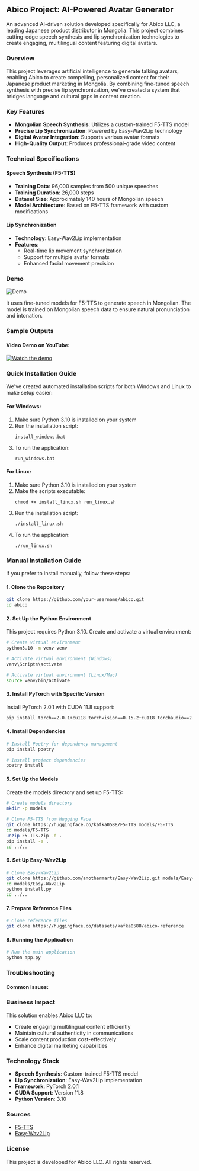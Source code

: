 ## Abico Project: AI-Powered Avatar Generator

An advanced AI-driven solution developed specifically for Abico LLC, a leading Japanese product distributor in Mongolia. This project combines cutting-edge speech synthesis and lip synchronization technologies to create engaging, multilingual content featuring digital avatars.

### Overview

This project leverages artificial intelligence to generate talking avatars, enabling Abico to create compelling, personalized content for their Japanese product marketing in Mongolia. By combining fine-tuned speech synthesis with precise lip synchronization, we've created a system that bridges language and cultural gaps in content creation.

### Key Features

- **Mongolian Speech Synthesis**: Utilizes a custom-trained F5-TTS model
- **Precise Lip Synchronization**: Powered by Easy-Wav2Lip technology
- **Digital Avatar Integration**: Supports various avatar formats
- **High-Quality Output**: Produces professional-grade video content

### Technical Specifications

#### Speech Synthesis (F5-TTS)
- **Training Data**: 96,000 samples from 500 unique speeches
- **Training Duration**: 26,000 steps
- **Dataset Size**: Approximately 140 hours of Mongolian speech
- **Model Architecture**: Based on F5-TTS framework with custom modifications

#### Lip Synchronization
- **Technology**: Easy-Wav2Lip implementation
- **Features**: 
  - Real-time lip movement synchronization
  - Support for multiple avatar formats
  - Enhanced facial movement precision

### Demo

![Demo](demo/demo.gif)

It uses fine-tuned models for F5-TTS to generate speech in Mongolian. The model is trained on Mongolian speech data to ensure natural pronunciation and intonation.

### Sample Outputs

#### Video Demo on YouTube:
[![Watch the demo](https://img.youtube.com/vi/YzPnC2BntIw/maxresdefault.jpg)](https://www.youtube.com/watch?v=YzPnC2BntIw)

### Quick Installation Guide

We've created automated installation scripts for both Windows and Linux to make setup easier:

#### For Windows:
1. Make sure Python 3.10 is installed on your system
2. Run the installation script:
   ```
   install_windows.bat
   ```
3. To run the application:
   ```
   run_windows.bat
   ```

#### For Linux:
1. Make sure Python 3.10 is installed on your system
2. Make the scripts executable:
   ```
   chmod +x install_linux.sh run_linux.sh
   ```
3. Run the installation script:
   ```
   ./install_linux.sh
   ```
4. To run the application:
   ```
   ./run_linux.sh
   ```

### Manual Installation Guide

If you prefer to install manually, follow these steps:

#### 1. Clone the Repository
```bash
git clone https://github.com/your-username/abico.git
cd abico
```

#### 2. Set Up the Python Environment
This project requires Python 3.10. Create and activate a virtual environment:

```bash
# Create virtual environment
python3.10 -m venv venv

# Activate virtual environment (Windows)
venv\Scripts\activate

# Activate virtual environment (Linux/Mac)
source venv/bin/activate
```

#### 3. Install PyTorch with Specific Version
Install PyTorch 2.0.1 with CUDA 11.8 support:

```bash
pip install torch==2.0.1+cu118 torchvision==0.15.2+cu118 torchaudio==2.0.2+cu118 --index-url https://download.pytorch.org/whl/cu118
```

#### 4. Install Dependencies
```bash
# Install Poetry for dependency management
pip install poetry

# Install project dependencies
poetry install
```

#### 5. Set Up the Models
Create the models directory and set up F5-TTS:

```bash
# Create models directory
mkdir -p models

# Clone F5-TTS from Hugging Face
git clone https://huggingface.co/kafka0588/F5-TTS models/F5-TTS
cd models/F5-TTS
unzip F5-TTS.zip -d .
pip install -e .
cd ../..
```

#### 6. Set Up Easy-Wav2Lip
```bash
# Clone Easy-Wav2Lip
git clone https://github.com/anothermartz/Easy-Wav2Lip.git models/Easy-Wav2Lip
cd models/Easy-Wav2Lip
python install.py
cd ../..
```

#### 7. Prepare Reference Files
```bash
# Clone reference files
git clone https://huggingface.co/datasets/kafka0588/abico-reference
```

#### 8. Running the Application
```bash
# Run the main application
python app.py
```

### Troubleshooting

#### Common Issues:

### Business Impact

This solution enables Abico LLC to:
- Create engaging multilingual content efficiently
- Maintain cultural authenticity in communications
- Scale content production cost-effectively
- Enhance digital marketing capabilities

### Technology Stack

- **Speech Synthesis**: Custom-trained F5-TTS model
- **Lip Synchronization**: Easy-Wav2Lip implementation
- **Framework**: PyTorch 2.0.1
- **CUDA Support**: Version 11.8
- **Python Version**: 3.10

### Sources

- [F5-TTS](https://github.com/SWivid/F5-TTS)
- [Easy-Wav2Lip](https://github.com/anothermartz/Easy-Wav2Lip)

### License

This project is developed for Abico LLC. All rights reserved.
